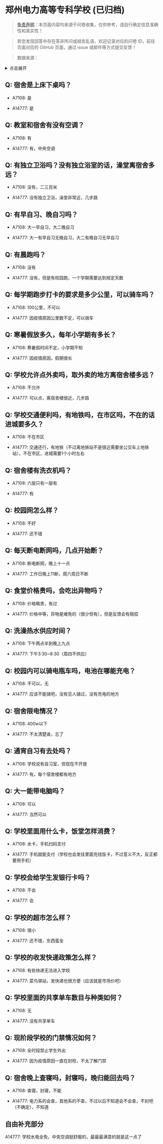 # 郑州电力高等专科学校 (已归档)

> [免责声明](https://colleges.chat/#_3)：本页面内容均来源于问卷收集，仅供参考，请自行确定信息准确性和真实性！

> 若您发现回答中存在答非所问或胡言乱语，欢迎记录对应的问卷 ID，前往页面对应的 GitHub 页面，通过 issue 或邮件等方式提交反馈！

> 数据来源：

<details><summary>点击展开</summary>
<ul>
<li>A7108: 3396771033@qq.com (2022 年 06 月)</li>
<li>A14777: 匿名 (2022 年 07 月)</li>
</ul>
</details>

## Q: 宿舍是上床下桌吗？

- A7108: 是

- A14777: 是

## Q: 教室和宿舍有没有空调？

- A7108: 有

- A14777: 有，中央空调

## Q: 有独立卫浴吗？没有独立浴室的话，澡堂离宿舍多远？

- A7108: 没有，二三百米

- A14777: 没有独立卫浴，澡堂非常近，几步路

## Q: 有早自习、晚自习吗？

- A7108: 大一早自习，大二晚自习

- A14777: 大一有早自习无晚自习，大二有晚自习无早自习

## Q: 有晨跑吗？

- A7108: 没有

- A14777: 没有，但是有校园跑，一个学期需要达到规定天数

## Q: 每学期跑步打卡的要求是多少公里，可以骑车吗？

- A7108: 100公里，不可以

- A14777: 因疫情原因公里数不定，可以骑车

## Q: 寒暑假放多久，每年小学期有多长？

- A7108: 寒暑假时间不定，小学期不知

- A14777: 因疫情原因，假期很长

## Q: 学校允许点外卖吗，取外卖的地方离宿舍楼多远？

- A7108: 不允许

- A14777: 可以点，离宿舍楼很近，几步路

## Q: 学校交通便利吗，有地铁吗，在市区吗，不在的话进城要多久？

- A7108: 不在市区

- A14777: 交通还行，有地铁（不过离地铁站不是很近需要坐公交车上地铁站），不在市区，进城需要1个小时左右

## Q: 宿舍楼有洗衣机吗？

- A7108: 六层只有一层有

- A14777: 有

## Q: 校园网怎么样？

- A7108: 不好

- A14777: 还不错

## Q: 每天断电断网吗，几点开始断？

- A7108: 断电断网，晚上十一点

- A14777: 工作日晚上11断，周六周日不断

## Q: 食堂价格贵吗，会吃出异物吗？

- A7108: 价格略贵，有过

- A14777: 价格中等，异物是难免的（很少但有），但是反馈会有赔偿

## Q: 洗澡热水供应时间？

- A7108: 下午两点半到晚上九点

- A14777: 下午3:30\~8:30（周四不供应）

## Q: 校园内可以骑电瓶车吗，电池在哪能充电？

- A7108: 不可以，无

- A14777: 应该不能骑吧，没有见人骑过，没有充电的地方

## Q: 宿舍限电情况？

- A7108: 400w以下

- A14777: 不太清楚诶，忘了

## Q: 通宵自习有去处吗？

- A7108: 学校说有自习室，但现在不开放

- A14777: 有，每个宿舍楼都有地方

## Q: 大一能带电脑吗？

- A7108: 可以

- A14777: 当然可以

## Q: 学校里面用什么卡，饭堂怎样消费？

- A7108: 水卡，手机扫码支付

- A14777: 手机就能支付（学校也会发往里面充钱饭卡，不过意义不大，反正都要用手机）

## Q: 学校会给学生发银行卡吗？

- A7108: 不会

- A14777: 会

## Q: 学校的超市怎么样？

- A7108: 很小

- A14777: 还不错，东西蛮全

## Q: 学校的收发快递政策怎么样？

- A7108: 有些快递无法进入学校

- A14777: 菜鸟驿站，发快递也很方便（应该就是市场价吧）

## Q: 学校里面的共享单车数目与种类如何？

- A7108: 无

- A14777: 没有共享单车

## Q: 现阶段学校的门禁情况如何？

- A7108: 全时段禁止学生外出

- A14777: 因为疫情原因一直在封校，不太了解门禁

## Q: 宿舍晚上查寝吗，封寝吗，晚归能回去吗？

- A7108: 查寝，封寝，不能

- A14777: 电力系的会查，其他系的不查，不过以后不知道会不会查，不封吧（不确定），不知道

## 自由补充部分

A14777: 学校水电全免，中央空调挺舒服的，最最最满意的就是这一点了